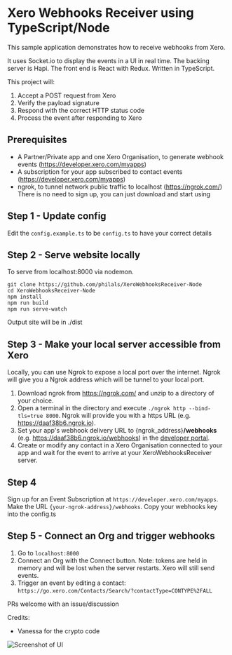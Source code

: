 # Xero Webhooks Receiver using TypeScript/Node
This sample application demonstrates how to receive webhooks from Xero.

It uses Socket.io to display the events in a UI in real time. The backing server is Hapi. The front end is React with Redux. Written in TypeScript.

This project will:
1. Accept a POST request from Xero
2. Verify the payload signature
3. Respond with the correct HTTP status code
4. Process the event after responding to Xero

## Prerequisites
- A Partner/Private app and one Xero Organisation, to generate webhook events (https://developer.xero.com/myapps)
- A subscription for your app subscribed to contact events (https://developer.xero.com/myapps)
- ngrok, to tunnel network public traffic to localhost (https://ngrok.com/) There is no need to sign up, you can just download and start using

## Step 1 - Update config
Edit the `config.example.ts` to be `config.ts` to have your correct details

## Step 2 - Serve website locally
To serve from localhost:8000 via nodemon.

```
git clone https://github.com/philals/XeroWebhooksReceiver-Node
cd XeroWebhooksReceiver-Node
npm install
npm run build
npm run serve-watch
```

Output site will be in ./dist

## Step 3 - Make your local server accessible from Xero

Locally, you can use Ngrok to expose a local port over the internet. Ngrok will give you a Ngrok address which will be tunnel to your local port.

1. Download ngrok from https://ngrok.com/ and unzip to a directory of your choice.
2. Open a terminal in the directory and execute `./ngrok http --bind-tls=true 8000`. Ngrok will provide you with a https URL (e.g. https://daaf38b6.ngrok.io).
3. Set your app's webhook delivery URL to {ngrok_address}**/webhooks** (e.g. https://daaf38b6.ngrok.io/webhooks) in the [developer portal](https://developer.xero.com/myapps/webhooks).
4. Create or modify any contact in a Xero Organisation connected to your app and wait for the event to arrive at your XeroWebhooksReceiver server.

## Step 4
Sign up for an Event Subscription at `https://developer.xero.com/myapps`. Make the URL `{your-ngrok-address}/webhooks`. Copy your webhooks key into the config.ts

## Step 5 - Connect an Org and trigger webhooks
1. Go to `localhost:8000`
2. Connect an Org with the Connect button. Note: tokens are held in memory and will be lost when the server restarts. Xero will still send events.
3. Trigger an event by editing a contact: `https://go.xero.com/Contacts/Search/?contactType=CONTYPE%2FALL`

PRs welcome with an issue/discussion

Credits:
- Vanessa for the crypto code

![Screenshot of UI](https://raw.githubusercontent.com/philals/XeroWebhooksReceiver-Node/master/screenshot.png)
